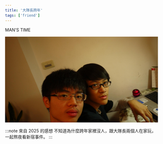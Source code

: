 ```yaml
---
title: '大隊長跨年'
tags: ['friend']
---
```

MAN'S TIME

![img](./img_ig/201212/001.jpg)

:::note 來自 2025 的感想
不知道為什麼跨年家裡沒人，跟大隊長兩個人在家玩，一起熬夜看新宿事件。
:::